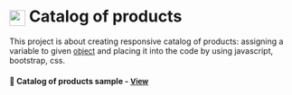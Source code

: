 # <span><img src="./images/reading.png" alt=catalog style="height: 1em; vertical-align: middle;"></span> Catalog of products 

This project is about creating responsive catalog of products: assigning a variable to given <a href="https://pastebin.com/YSxxdTTH" style="font-size:small;">object</a> and placing it into the code by using javascript, bootstrap, css.

<h4>🔹 Catalog of products sample - <a href="https://simonakom.github.io/dom-manipulation/products.html" style="font-size:small;">View</a><h4>


